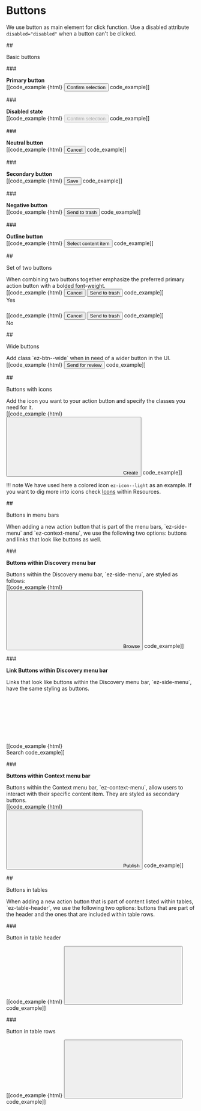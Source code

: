 # Buttons

We use button as main element for click function. Use a disabled attribute `disabled="disabled"` when a button can't be clicked.

##<div class="mgt-3 header-line">Basic buttons</div>

###<div class="mgt-minus-2"></div>
**<div class="mgt-minus-5 mgb-3">Primary button</div>**
[[code_example {html}
<button type="button" class="btn btn-primary">Confirm selection</button>
code_example]]

###<div class="mgt-minus-2"></div>
**<div class="mgb-3">Disabled state</div>**
[[code_example {html}
<button type="button" class="btn btn-primary" disabled="disabled">Confirm selection</button>
code_example]]

###<div class="mgt-minus-2"></div>
**<div class="mgb-3">Neutral button</div>**
[[code_example {html}
<button type="button" class="btn btn-dark">Cancel</button>
code_example]]

###<div class="mgt-minus-2"></div>
**<div class="mgb-3">Secondary button</div>**
[[code_example {html}
<button type="button" class="btn btn-secondary">Save</button>
code_example]]

###<div class="mgt-minus-2"></div>
**<div class="mgb-3">Negative button</div>**
[[code_example {html}
<button type="button" class="btn btn-danger">Send to trash</button>
code_example]]

###<div class="mgt-minus-2"></div>
**<div class="mgb-3">Outline button</div>**
[[code_example {html}
<button type="button" class="btn btn-outline-secondary">Select content item</button>
code_example]]

##<div class="mgt-3 header-line">Set of two buttons</div>
<div class="mgt-minus-3 mgb-4">When combining two buttons together emphasize the preferred primary action button with a bolded font-weight.</div>
<div class="ez-guidelines-buttons__two-buttons ez-guidelines-sample">
[[code_example {html}
<button type="button" class="btn btn-dark">Cancel</button>
<button type="button" class="btn btn-danger font-weight-bold">Send to trash</button>
code_example]]
<div class="ez-guidelines-sample__correct-block">Yes</div>
</div>

###
<div class="ez-guidelines-buttons__two-buttons ez-guidelines-sample ez-guidelines-sample-negative mgb-1">
[[code_example {html}
<button type="button" class="btn btn-dark">Cancel</button>
<button type="button" class="btn btn-danger">Send to trash</button>
code_example]]
<div class="ez-guidelines-sample__correct-block ez-guidelines-sample__correct-block-negative">No</div>
</div>

##<div class="mgt-5 header-line">Wide buttons</div>
<div class="mgt-minus-3 mgb-4">Add class `ez-btn--wide` when in need of a wider button in the UI.</div>
[[code_example {html}
<button type="button" class="btn btn-primary ez-btn--wide">Send for review</button>
code_example]]

##<div class="mgt-5 header-line">Buttons with icons</div>
<div class="mgt-minus-3 mgb-4">Add the icon you want to your action button and specify the classes you need for it.</div>
<div class="ez-guidelines-buttons__button-icon">
[[code_example {html}
<button type="button" class="btn btn-primary">
    <svg class="ez-icon ez-icon--medium ez-icon--light ez-icon-create">
        <use xmlns:xlink="http://www.w3.org/1999/xlink" xlink:href="../../ez-icons.svg#create"></use>
    </svg> 
    Create
</button>
code_example]]
</div>

!!! note
    We have used here a colored icon `ez-icon--light` as an example. If you want to dig more into icons check [Icons](resources/icons.md) within Resources.

##<div class="mgt-3 header-line">Buttons in menu bars</div>
<div class="mgt-minus-3 mgb-4">When adding a new action button that is part of the menu bars, `ez-side-menu` and `ez-context-menu`, we use the following two options: buttons and links that look like buttons as well.</div>

###<div class="mgt-minus-5"></div>
**<div class="mgb-3">Buttons within Discovery menu bar</div>**
<div class="mgt-minus-3 mgb-4">Buttons within the Discovery menu bar, `ez-side-menu`, are styled as follows:</div>
<div class="ez-guidelines-buttons__side-menu">
[[code_example {html}
<button type="button" class="btn btn-dark btn-block">
    <svg class="ez-icon ez-icon-browse">
        <use xmlns:xlink="http://www.w3.org/1999/xlink" xlink:href="../../ez-icons.svg#browse"></use>
    </svg>
    Browse
</button>
code_example]]
</div>

###<div></div>
**<div class="mgt-minus-1 mgb-3">Link Buttons within Discovery menu bar</div>**
<div class="mgt-minus-3 mgb-4">Links that look like buttons within the Discovery menu bar, `ez-side-menu`, have the same styling as buttons.</div>
<div class="ez-guidelines-buttons__side-menu btn-block--white">
[[code_example {html}
<a type="button" class="btn btn-dark btn-block">
    <svg class="ez-icon ez-icon-search">
        <use xmlns:xlink="http://www.w3.org/1999/xlink" xlink:href="../../ez-icons.svg#search"></use>
    </svg>
    Search
</a>
code_example]]
</div>

###<div></div>
**<div class="mgt-minus-1 mgb-3">Buttons within Context menu bar</div>**
<div class="mgt-minus-3 mgb-4">Buttons within the Context menu bar, `ez-context-menu`, allow users to interact with their specific content item. They are styled as secondary buttons.</div>
<div class="ez-guidelines-buttons__side-menu">
[[code_example {html}
<button type="button" class="btn btn-secondary btn-block">
    <svg class="ez-icon ez-icon-publish">
        <use xmlns:xlink="http://www.w3.org/1999/xlink" xlink:href="../../ez-icons.svg#publish"></use>
    </svg>
    Publish
</button>
code_example]]
</div>

##<div class="mgt-3 header-line">Buttons in tables</div>
<div class="mgt-minus-3 mgb-4">When adding a new action button that is part of content listed within tables, `ez-table-header`, we use the following two options: buttons that are part of the header and the ones that are included within table rows.</div>

###<div class="">Button in table header</div>
<div class="ez-guidelines-buttons__table-header">
[[code_example {html}
<button type="button" class="btn btn-primary">
    <svg class="ez-icon ez-icon-create">
        <use xmlns:xlink="http://www.w3.org/1999/xlink" xlink:href="../../ez-icons.svg#create"></use>
    </svg>
</button>
code_example]]
</div>

###<div class="mgt-3">Button in table rows</div>
<div class="ez-guidelines-buttons__table-row">
[[code_example {html}
<button type="button" class="btn btn-icon">
    <svg class="ez-icon ez-icon-edit">
        <use xmlns:xlink="http://www.w3.org/1999/xlink" xlink:href="../../ez-icons.svg#edit"></use>
    </svg>
</button>
code_example]]
</div>

